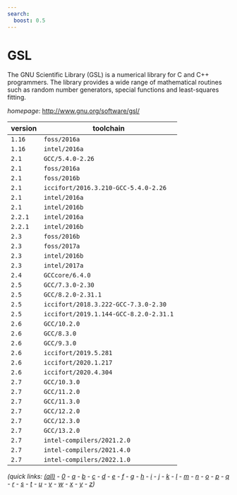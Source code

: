 ```yaml
---
search:
  boost: 0.5
---
```

# GSL

The GNU Scientific Library (GSL) is a numerical library for C and C++ programmers.  The library provides a wide range of mathematical routines such as random number generators, special functions  and least-squares fitting.

*homepage*: <http://www.gnu.org/software/gsl/>

version | toolchain
--------|----------
``1.16`` | ``foss/2016a``
``1.16`` | ``intel/2016a``
``2.1`` | ``GCC/5.4.0-2.26``
``2.1`` | ``foss/2016a``
``2.1`` | ``foss/2016b``
``2.1`` | ``iccifort/2016.3.210-GCC-5.4.0-2.26``
``2.1`` | ``intel/2016a``
``2.1`` | ``intel/2016b``
``2.2.1`` | ``intel/2016a``
``2.2.1`` | ``intel/2016b``
``2.3`` | ``foss/2016b``
``2.3`` | ``foss/2017a``
``2.3`` | ``intel/2016b``
``2.3`` | ``intel/2017a``
``2.4`` | ``GCCcore/6.4.0``
``2.5`` | ``GCC/7.3.0-2.30``
``2.5`` | ``GCC/8.2.0-2.31.1``
``2.5`` | ``iccifort/2018.3.222-GCC-7.3.0-2.30``
``2.5`` | ``iccifort/2019.1.144-GCC-8.2.0-2.31.1``
``2.6`` | ``GCC/10.2.0``
``2.6`` | ``GCC/8.3.0``
``2.6`` | ``GCC/9.3.0``
``2.6`` | ``iccifort/2019.5.281``
``2.6`` | ``iccifort/2020.1.217``
``2.6`` | ``iccifort/2020.4.304``
``2.7`` | ``GCC/10.3.0``
``2.7`` | ``GCC/11.2.0``
``2.7`` | ``GCC/11.3.0``
``2.7`` | ``GCC/12.2.0``
``2.7`` | ``GCC/12.3.0``
``2.7`` | ``GCC/13.2.0``
``2.7`` | ``intel-compilers/2021.2.0``
``2.7`` | ``intel-compilers/2021.4.0``
``2.7`` | ``intel-compilers/2022.1.0``


*(quick links: [(all)](../index.md) - [0](../0/index.md) - [a](../a/index.md) - [b](../b/index.md) - [c](../c/index.md) - [d](../d/index.md) - [e](../e/index.md) - [f](../f/index.md) - [g](../g/index.md) - [h](../h/index.md) - [i](../i/index.md) - [j](../j/index.md) - [k](../k/index.md) - [l](../l/index.md) - [m](../m/index.md) - [n](../n/index.md) - [o](../o/index.md) - [p](../p/index.md) - [q](../q/index.md) - [r](../r/index.md) - [s](../s/index.md) - [t](../t/index.md) - [u](../u/index.md) - [v](../v/index.md) - [w](../w/index.md) - [x](../x/index.md) - [y](../y/index.md) - [z](../z/index.md))*

